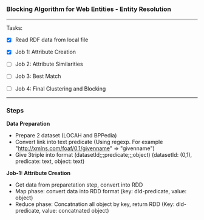### Blocking Algorithm for Web Entities - Entity Resolution
   
---

Tasks:

- [x] Read RDF data from local file 
 
- [x] Job 1: Attribute Creation

- [ ] Job 2: Attribute Similarities

- [ ] Job 3: Best Match

- [ ] Job 4: Final Clustering and Blocking

----

### Steps

**Data Preparation**
- Prepare 2 dataset (LOCAH and BPPedia)
- Convert link into text predicate (Using regexp. For example "<http://xmlns.com/foaf/0.1/givenname>" => "givenname")
- Give 3triple into format (datasetId;;;predicate;;;object) (datasetId: (0,1), predicate: text, object: text)

**Job-1: Attribute Creation**
- Get data from preparetation step, convert into RDD
- Map phase: convert data into RDD format (key: dId-predicate, value: object)
- Reduce phase: Concatnation all object by key, return RDD (Key: dId-predicate, value: concatnated object)

